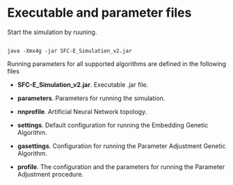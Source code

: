 # Executable and parameter files

Start the simulation by ruuning.

```

java -Xmx4g -jar SFC-E_Simulation_v2.jar

```

Running parameters for all supported algorithms are defined in the following files

* **SFC-E_Simulation_v2.jar**. Executable .jar file.

* **parameters**. Parameters for running the simulation.

* **nnprofile**. Artificial Neural Network topology.

* **settings**.  Default configuration for running the Embedding Genetic Algorithm.

* **gasettings**. Configuration for running the Parameter Adjustment Genetic Algorithm.

* **profile**. The configuration and the parameters for running the Parameter Adjustment procedure.